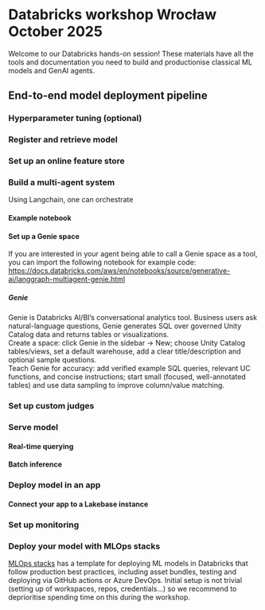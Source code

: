# Databricks workshop Wrocław October 2025

Welcome to our Databricks hands-on session! These materials have all the tools and documentation you need to build and productionise classical ML models and GenAI agents. 

## End-to-end model deployment pipeline
### Hyperparameter tuning (optional)
### Register and retrieve model 
### Set up an online feature store
### Build a multi-agent system
Using Langchain, one can orchestrate 
#### Example notebook
#### Set up a Genie space 
If you are interested in your agent being able to call a Genie space as a tool, you can import the following notebook for example code: https://docs.databricks.com/aws/en/notebooks/source/generative-ai/langgraph-multiagent-genie.html
##### Genie
Genie is Databricks AI/BI’s conversational analytics tool. Business users ask natural-language questions, Genie generates SQL over governed Unity Catalog data and returns tables or visualizations.\
Create a space: click Genie in the sidebar → New; choose Unity Catalog tables/views, set a default warehouse, add a clear title/description and optional sample questions.\
Teach Genie for accuracy: add verified example SQL queries, relevant UC functions, and concise instructions; start small (focused, well-annotated tables) and use data sampling to improve column/value matching. 
### Set up custom judges
### Serve model
#### Real-time querying
#### Batch inference
### Deploy model in an app
#### Connect your app to a Lakebase instance
### Set up monitoring
### Deploy your model with MLOps stacks
[MLOps stacks](https://github.com/databricks/mlops-stacks) has a template for deploying ML models in Databricks that follow production best practices, including asset bundles, testing and deploying via GitHub actions or Azure DevOps. 
Initial setup is not trivial (setting up of workspaces, repos, credentials...) so we recommend to deprioritise spending time on this during the workshop.


